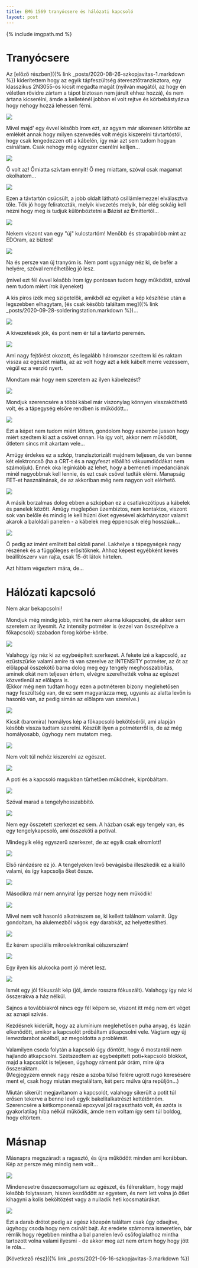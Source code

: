 ```yaml
---
title: EMG 1569 tranyócsere és hálózati kapcsoló
layout: post
---
```


{% include imgpath.md %}

# Tranyócsere

Az [előző részben]({% link _posts/2020-08-26-szkopjavitas-1.markdown %}) kiderítettem hogy az egyik tápfeszültség áteresztőtranzisztora, egy klasszikus 2N3055-ös kicsit megadta  magát (nyilván magától, az hogy én véletlen rövidre zártam a tápot biztosan nem járult ehhez hozzá), és nem ártana kicserélni, ámde a kelleténél jobban el volt rejtve és körbebástyázva hogy nehogy hozzá lehessen férni.

![]({{imgpath}}/log.jpg)

Mivel majd' egy évvel később írom ezt, az agyam már sikeresen kitörölte az emlékét annak hogy milyen szenvedés volt mégis kiszerelni távtartóstól, hogy csak lengedezzen ott a kábelén, így már azt sem tudom hogyan csináltam. Csak nehogy még egyszer cserélni kelljen...

![]({{imgpath}}/ovoltaz.jpg)

Ő volt az! Őmiatta szívtam ennyit! Ő meg miattam, szóval csak magamat okolhatom...

![]({{imgpath}}/bazisemitter.jpg)

Ezen a távtartón csücsült, a jobb oldalt látható csillámlemezzel elválasztva tőle. Tök jó hogy feliratozták, melyik kivezetés melyik, bár elég sokáig kell nézni hogy meg is tudjuk különböztetni a **B**ázist az **E**mittertől...

![]({{imgpath}}/kulcstarto.jpg)

Nekem viszont van egy "új" kulcstartóm! Menőbb és strapabíróbb mint az EDOram, az biztos!

![]({{imgpath}}/ujtranyo.jpg)

Na és persze van új tranyóm is. Nem pont ugyanúgy néz ki, de befér a helyére, szóval remélhetőleg jó lesz.

(mivel ezt fél évvel később írom így pontosan tudom hogy működött, szóval nem tudom miért írok ilyeneket)

A kis piros izék meg szigetelők, amikből az egyiket a kép készítése után a legszebben elhagytam, [és csak később találtam meg]({% link _posts/2020-09-28-solderingstation.markdown %})...

![]({{imgpath}}/beszerelve.jpg)

A kivezetések jók, és pont nem ér túl a távtartó peremén.

![]({{imgpath}}/kekkabel.jpg)

Ami nagy fejtörést okozott, és legalább háromszor szedtem ki és raktam vissza az egészet miatta, az az volt hogy azt a kék kábelt merre vezessem, végül ez a verzió nyert.

Mondtam már hogy nem szeretem az ilyen kábelezést?

![]({{imgpath}}/bekotve.jpg)

Mondjuk szerencsére a többi kábel már viszonylag könnyen visszaköthető volt, és a tápegység elsőre rendben is működött...

![]({{imgpath}}/pcccso.jpg)

Ezt a képet nem tudom miért lőttem, gondolom hogy eszembe jusson hogy miért szedtem ki azt a csövet onnan. Ha így volt, akkor nem működött, ötletem sincs mit akartam vele...

Amúgy érdekes ez a szkóp, tranzisztorizált majdnem teljesen, de van benne két elektroncső (ha a CRT-t és a nagyfeszt előállító vákuumdiódákat nem számoljuk). Ennek oka leginkább az lehet, hogy a bemeneti impedanciának minél nagyobbnak kell lennie, és ezt csak csővel tudták elérni. Manapság FET-et használnának, de az akkoriban még nem nagyon volt elérhető.

![]({{imgpath}}/csatlakozo.jpg)

A másik borzalmas dolog ebben a szkópban ez a csatlakozótípus a kábelek és panelek között. Amúgy meglepően üzembiztos, nem kontaktos, viszont sok van belőle és mindig le kell húzni őket egyesével akárhányszor valamit akarok a baloldali panelen - a kábelek meg éppencsak elég hosszúak...

![]({{imgpath}}/balpanel.jpg)

Ő pedig az imént említett bal oldali panel. Lakhelye a tápegységek nagy részének és a függőleges erősítőknek. Ahhoz képest egyébként kevés beállítószerv van rajta, csak 15-öt látok hirtelen.

Azt hittem végeztem mára, de...

# Hálózati kapcsoló

Nem akar bekapcsolni!

Mondjuk még mindig jobb, mint ha nem akarna kikapcsolni, de akkor sem szeretem az ilyesmit. Az intensity potméter is (ezzel van összeépítve a főkapcsoló) szabadon forog körbe-körbe.

![]({{imgpath}}/fokapcsolo.jpg)

Valahogy így néz ki az egybeépített szerkezet. A fekete izé a kapcsoló, az ezüstszürke valami amire rá van szerelve az INTENSITY potméter, az őt az előlappal összekötő barna dolog meg egy tengely meghosszabbítás, aminek okát nem teljesen értem, elvégre szerelhették volna az egészet közvetlenül az előlapra is.   
(Ekkor még nem tudtam hogy ezen a potméteren bizony meglehetősen nagy feszültség van, de ez sem magyarázza meg, ugyanis az alatta levőn is hasonló van, az pedig simán az előlapra van szerelve.)

![]({{imgpath}}/kabelezes.jpg)

Kicsit (baromira) homályos kép a főkapcsoló bekötéséről, ami alapján később vissza tudtam szerelni. Készült ilyen a potméterről is, de az még homályosabb, úgyhogy nem mutatom meg.

![]({{imgpath}}/kapcskiszerelve.jpg)

Nem volt túl nehéz kiszerelni az egészet.

![]({{imgpath}}/potikapcsolo.jpg)

A poti és a kapcsoló magukban tűrhetően működnek, kipróbáltam.

![]({{imgpath}}/tengely.jpg)

Szóval marad a tengelyhosszabbító.

![]({{imgpath}}/tengelybelseje.jpg)

Nem egy összetett szerkezet ez sem. A házban csak egy tengely van, és egy tengelykapcsoló, ami összeköti a potival.

Mindegyik elég egyszerű szerkezet, de az egyik csak elromlott!

![]({{imgpath}}/elsoranezes.jpg)

Első ránézésre ez jó. A tengelyeken levő bevágásba illeszkedik ez a kiálló valami, és így kapcsolja őket össze.

![]({{imgpath}}/masodikranezes.jpg)

Másodikra már nem annyira! Így persze hogy nem működik!

![]({{imgpath}}/alu.jpg)

Mivel nem volt hasonló alkatrészem se, ki kellett találnom valamit. Úgy gondoltam, ha alulemezből vágok egy darabkát, az helyettesítheti.

![]({{imgpath}}/celszerszam.jpg)

Ez kérem speciális mikroelektronikai célszerszám!

![]({{imgpath}}/kiskocka.jpg)

Egy ilyen kis alukocka pont jó méret lesz.

![]({{imgpath}}/ujkapcsolo.jpg)

Ismét egy jól fókuszált kép (jól, ámde rosszra fókuszált). Valahogy így néz ki összerakva a ház nélkül.


Sajnos a továbbiakról nincs egy fél képem se, viszont itt még nem ért véget az aznapi szívás.

Kezdésnek kiderült, hogy az alumínium meglehetősen puha anyag, és lazán elkenődött, amikor a kapcsolót próbáltam átkapcsolni vele. Vágtam egy új lemezdarabot acélból, az megoldotta a problémát.

Valamilyen csoda folytán a kapcsoló úgy döntött, hogy ő mostantól nem hajlandó átkapcsolni. Szétszedtem az egybeépített poti+kapcsoló blokkot, majd a kapcsolót is teljesen, úgyhogy ráment pár órám, mire újra összeraktam.   
(Megjegyzem ennek nagy része a szoba túlsó felére ugrott rugó keresésére ment el, csak hogy miután megtaláltam, két perc múlva újra repüljön...)

Miután sikerült megjavítanom a kapcsolót, valahogy sikerült a potit túl erősen tekerve a benne levő egyik bakelitalkatrészt kettétörnöm. Szerencsére a kétkomponensű epoxyval jól ragasztható volt, és azóta is gyakorlatilag hiba nélkül működik, ámde nem voltam így sem túl boldog, hogy eltörtem.

# Másnap


Másnapra megszáradt a ragasztó, és újra működött minden ami korábban. Kép az persze még mindig nem volt...

![]({{imgpath}}/osszecsomagolva.jpg)

Mindenesetre összecsomagoltam az egészet, és félreraktam, hogy majd később folytassam, hiszen kezdődött az egyetem, és nem lett volna jó ötlet kihagyni a kolis beköltözést vagy a nulladik heti kocsmatúrákat.

![]({{imgpath}}/drot.jpg)

Ezt a darab drótot pedig az egész közepén találtam csak úgy odaejtve, úgyhogy csoda hogy nem csinált bajt. Az eredete számomra ismeretlen, bár rémlik hogy régebben mintha a bal panelen levő csőfoglalathoz mintha tartozott volna valami ilyesmi - de akkor meg azt nem értem hogy hogy jött le róla...

[Következő rész]({% link _posts/2021-06-16-szkopjavitas-3.markdown %})